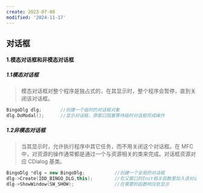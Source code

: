 ```yaml
---
create: 2023-07-08
modified: '2024-11-17'
---
```


## 对话框

#### 1.模态对话框和非模态对话框

##### 1.1模态对话框

> 模态对话框对整个程序是独占式的，在其显示时，整个程序会暂停，直到关闭该对话框。

```C++
BingoDlg dlg;		//创建一个临时的对话框对象
dlg.DoModal();		//显示对话框，原窗口阻塞等待临时对话框完成操作
```

##### 1.2非模态对话框

> 当其显示时，允许执行程序中其它任务，而不用关闭这个对话框。在 MFC 中，对资源的操作通常都是通过一个与资源相关的类来完成。对话框资源对应 CDialog 基类。

```C++
BingoDlg *dlg = new BingoDlg;			//创建一个全局的对话框
dlg->Create(IDD_BINGO_DLG,this);		//在父窗口的Init相关函数里加入该对话框的初始化
dlg->ShowWindow(SW_SHOW);				//在需要的函数响应处显示
```